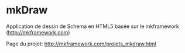 mkDraw
======

Application de dessin de Schema en HTML5 basée sur le mkframework (http://mkframework.com)

Page du projet: http://mkframework.com/projets_mkdraw.html
